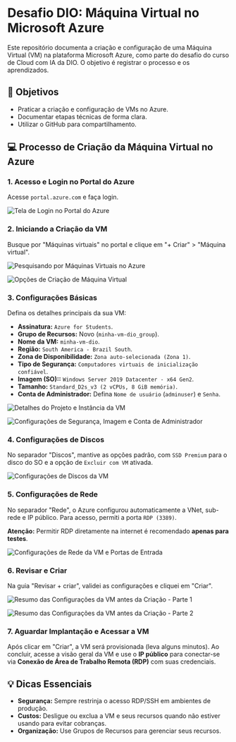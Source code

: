 # Desafio DIO: Máquina Virtual no Microsoft Azure

Este repositório documenta a criação e configuração de uma Máquina Virtual (VM) na plataforma Microsoft Azure, como parte do desafio do curso de Cloud com IA da DIO. O objetivo é registrar o processo e os aprendizados.

## 🎯 Objetivos

* Praticar a criação e configuração de VMs no Azure.
* Documentar etapas técnicas de forma clara.
* Utilizar o GitHub para compartilhamento.

## 💻 Processo de Criação da Máquina Virtual no Azure

### 1. **Acesso e Login no Portal do Azure**

Acesse `portal.azure.com` e faça login.

![Tela de Login no Portal do Azure](img/image_8eb98d.png)

### 2. **Iniciando a Criação da VM**

Busque por "Máquinas virtuais" no portal e clique em "+ Criar" > "Máquina virtual".

![Pesquisando por Máquinas Virtuais no Azure](img/image_8e6794.png)

![Opções de Criação de Máquina Virtual](img/image_8e5452.png)

### 3. **Configurações Básicas**

Defina os detalhes principais da sua VM:

* **Assinatura:** `Azure for Students`.
* **Grupo de Recursos:** Novo (`minha-vm-dio_group`).
* **Nome da VM:** `minha-vm-dio`.
* **Região:** `South America - Brazil South`.
* **Zona de Disponibilidade:** `Zona auto-selecionada (Zona 1)`.
* **Tipo de Segurança:** `Computadores virtuais de inicialização confiável`.
* **Imagem (SO)::** `Windows Server 2019 Datacenter - x64 Gen2`.
* **Tamanho:** `Standard_D2s_v3 (2 vCPUs, 8 GiB memória)`.
* **Conta de Administrador:** Defina `Nome de usuário` (`adminuser`) e `Senha`.

![Detalhes do Projeto e Instância da VM](img/image_8e4d4e.png)

![Configurações de Segurança, Imagem e Conta de Administrador](img/image_8e462a.png)

### 4. **Configurações de Discos**

No separador "Discos", mantive as opções padrão, com `SSD Premium` para o disco do SO e a opção de `Excluir com VM` ativada.

![Configurações de Discos da VM](img/image_8df314.png)

### 5. **Configurações de Rede**

No separador "Rede", o Azure configurou automaticamente a VNet, sub-rede e IP público. Para acesso, permiti a porta `RDP (3389)`.

**Atenção:** Permitir RDP diretamente na internet é recomendado **apenas para testes**.

![Configurações de Rede da VM e Portas de Entrada](img/image_8df2d8.png)

### 6. **Revisar e Criar**

Na guia "Revisar + criar", validei as configurações e cliquei em "Criar".

![Resumo das Configurações da VM antes da Criação - Parte 1](img/image_8def50.png)

![Resumo das Configurações da VM antes da Criação - Parte 2](img/image_8def1a.png)

### 7. **Aguardar Implantação e Acessar a VM**

Após clicar em "Criar", a VM será provisionada (leva alguns minutos). Ao concluir, acesse a visão geral da VM e use o **IP público** para conectar-se via **Conexão de Área de Trabalho Remota (RDP)** com suas credenciais.

## 💡 Dicas Essenciais

* **Segurança:** Sempre restrinja o acesso RDP/SSH em ambientes de produção.
* **Custos:** Desligue ou exclua a VM e seus recursos quando não estiver usando para evitar cobranças.
* **Organização:** Use Grupos de Recursos para gerenciar seus recursos.
